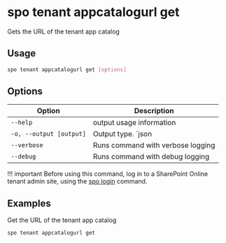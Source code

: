 # spo tenant appcatalogurl get

Gets the URL of the tenant app catalog

## Usage

```sh
spo tenant appcatalogurl get [options]
```

## Options

Option|Description
------|-----------
`--help`|output usage information
`-o, --output [output]`|Output type. `json|text`. Default `text`
`--verbose`|Runs command with verbose logging
`--debug`|Runs command with debug logging

!!! important
    Before using this command, log in to a SharePoint Online tenant admin site, using the [spo login](../login.md) command.

## Examples

Get the URL of the tenant app catalog

```sh
spo tenant appcatalogurl get
```